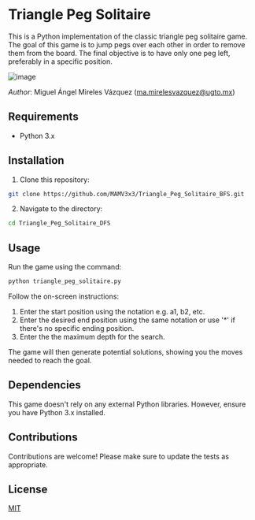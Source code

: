 # Triangle Peg Solitaire

This is a Python implementation of the classic triangle peg solitaire game. The goal of this game is to jump pegs over each other in order to remove them from the board. The final objective is to have only one peg left, preferably in a specific position.

![image](https://github.com/MAMV3x3/Triangle_Peg_Solitaire_DFS/assets/84588180/e2cafef8-9b6c-464b-a7f8-8e0566989b22)

*Author*: Miguel Ángel Mireles Vázquez (ma.mirelesvazquez@ugto.mx)

## Requirements

- Python 3.x

## Installation

1. Clone this repository:
```bash
git clone https://github.com/MAMV3x3/Triangle_Peg_Solitaire_BFS.git
```

2. Navigate to the directory:
```bash
cd Triangle_Peg_Solitaire_DFS
```
## Usage
Run the game using the command:
```bash
python triangle_peg_solitaire.py
```

Follow the on-screen instructions:

1. Enter the start position using the notation e.g. a1, b2, etc.
2. Enter the desired end position using the same notation or use '*' if there's no specific ending position.
3. Enter the the maximum depth for the search.

The game will then generate potential solutions, showing you the moves needed to reach the goal.

## Dependencies
This game doesn't rely on any external Python libraries. However, ensure you have Python 3.x installed.

## Contributions
Contributions are welcome! Please make sure to update the tests as appropriate.

## License
[MIT](https://choosealicense.com/licenses/mit/)
